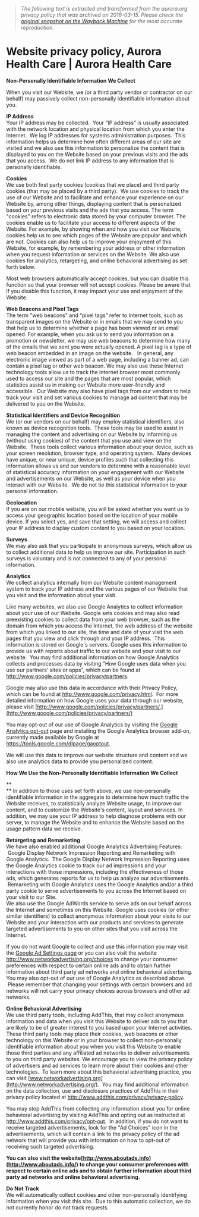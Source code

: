 > *The following text is extracted and transformed from the aurora.org privacy policy that was archived on 2016-03-15. Please check the [original snapshot on the Wayback Machine](https://web.archive.org/web/20160315123241id_/https%3A//www.aurorahealthcare.org/privacy-policy) for the most accurate reproduction.*

# Website privacy policy, Aurora Health Care | Aurora Health Care

**Non-Personally Identifiable Information We Collect**

When you visit our Website, we (or a third party vendor or contractor on our behalf) may passively collect non-personally identifiable information about you. 

**IP Address**  
Your IP address may be collected.  Your "IP address" is usually associated with the network location and physical location from which you enter the Internet.  We log IP addresses for systems administration purposes.  This information helps us determine how often different areas of our site are visited and we also use this information to personalize the content that is displayed to you on the Website based on your previous visits and the ads that you access.  We do not link IP address to any information that is personally identifiable. 

**Cookies**  
We use both first party cookies (cookies that we place) and third party cookies (that may be placed by a third party).  We use cookies to track the use of our Website and to facilitate and enhance your experience on our Website by, among other things, displaying content that is personalized based on your previous visits and the ads that you access. The term "cookies" refers to electronic data stored by your computer browser. The cookies enable us to facilitate your access to different aspects of the Website. For example, by showing when and how you visit our Website, cookies help us to see which pages of the Website are popular and which are not. Cookies can also help us to improve your enjoyment of this Website, for example, by remembering your address or other information when you request information or services on the Website. We also use cookies for analytics, retargeting, and online behavioral advertising as set forth below.  

Most web browsers automatically accept cookies, but you can disable this function so that your browser will not accept cookies. Please be aware that if you disable this function, it may impact your use and enjoyment of the Website.

**Web Beacons and Pixel Tags**  
The term "web beacons" and “pixel tags” refer to Internet tools, such as transparent images on the Website or in emails that we may send to you that help us to determine whether a page has been viewed or an email opened. For example, when you ask us to send you information on a promotion or newsletter, we may use web beacons to determine how many of the emails that we sent you were actually opened. A pixel tag is a type of web beacon embedded in an image on the website.   In general, any electronic image viewed as part of a web page, including a banner ad, can contain a pixel tag or other web beacon. We may also use these Internet technology tools allow us to track the internet browser most commonly used to access our site and the pages that are most popular, which statistics assist us in making our Website more user-friendly and accessible.  Our Website may also have pixel tags from our vendors to help track your visit and set various cookies to manage ad content that may be delivered to you on the Website.

**Statistical Identifiers and Device Recognition**  
We (or our vendors on our behalf) may employ statistical identifiers, also known as device recognition tools.  These tools may be used to assist in managing the content and advertising on our Website by informing us (without using cookies) of the content that you use and view on the Website.  These tools collect various information about your device, such as your screen resolution, browser type, and operating system.  Many devices have unique, or near unique, device profiles such that collecting this information allows us and our vendors to determine with a reasonable level of statistical accuracy information on your engagement with our Website and advertisements on our Website, as well as your device when you interact with our Website.  We do not tie this statistical information to your personal information.

**Geolocation**  
If you are on our mobile website, you will be asked whether you want us to access your geographic location based on the location of your mobile device. If you select yes, and save that setting, we will access and collect your IP address to display custom content to you based on your location.

**Surveys**  
We may also ask that you participate in anonymous surveys, which allow us to collect additional data to help us improve our site. Participation in such surveys is voluntary and is not connected to any of your personal information.

**Analytics**  
We collect analytics internally from our Website content management system to track your IP address and the various pages of our Website that you visit and the information about your visit. 

Like many websites, we also use Google Analytics to collect information about your use of our Website. Google sets cookies and may also read preexisting cookies to collect data from your web browser, such as the domain from which you access the Internet, the web address of the website from which you linked to our site, the time and date of your visit the web pages that you view and click through and your IP address.  This information is stored on Google´s servers. Google uses this information to provide us with reports about traffic to our website and your visit to our website.  You may find additional information on how Google Analytics collects and processes data by visiting “How Google uses data when you use our partners’ sites or apps”, which can be found at <http://www.google.com/policies/privacy/partners>. 

Google may also use this data in accordance with their Privacy Policy, which can be found at <http://www.google.com/privacy.html>.  For more detailed information on how Google uses your data through our website, please visit [http://www.google.com/policies/privacy/partners/.](http://www.google.com/policies/privacy/partners/)

You may opt-out of our use of Google Analytics by visiting the [Google Analytics opt-out](https://tools.google.com/dlpage/gaoptout) page and installing the Google Analytics browser add-on, currently made available by Google at <https://tools.google.com/dlpage/gaoptout>.

We will use this data to improve our website structure and content and we also use analytics data to provide you personalized content.

**How We Use the Non-Personally Identifiable Information We Collect**

 **  
** In addition to those uses set forth above, we use non-personally identifiable information in the aggregate to determine how much traffic the Website receives, to statistically analyze Website usage, to improve our content, and to customize the Website's content, layout and services. In addition, we may use your IP address to help diagnose problems with our server, to manage the Website and to enhance the Website based on the usage pattern data we receive.

**Retargeting and Remarketing**  
We have also enabled additional Google Analytics Advertising Features:  Google Display Network Impression Reporting and Remarketing with Google Analytics.  The Google Display Network Impression Reporting uses the Google Analytics cookie to track our ad impressions and your interactions with those impressions, including the effectiveness of those ads, which generates reports for us to help us analyze our advertisements.  Remarketing with Google Analytics uses the Google Analytics and/or a third party cookie to serve advertisements to you across the Internet based on your visit to our Site.    
We also use the Google AdWords service to serve ads on our behalf across the Internet and sometimes on this Website. Google uses cookies (or other similar identifiers) to collect anonymous information about your visits to our Website and your interaction with our products and services to generate targeted advertisements to you on other sites that you visit across the Internet.  

If you do not want Google to collect and use this information you may visit the [Google Ad Settings page](http://www.google.com/safetycenter/tools/#manage-your-ads-preferences) or you can also visit the website <http://www.networkadvertising.org/choices> to change your consumer preferences with respect to certain online ads and to obtain further information about third party ad networks and online behavioral advertising. You may also opt-out of our use of Google Analytics as described above.  Please remember that changing your settings with certain browsers and ad networks will not carry your privacy choices across browsers and other ad networks.

**Online Behavioral Advertising**  
We use third party tools, including AddThis, that may collect anonymous information and data when you visit this Website to deliver ads to you that are likely to be of greater interest to you based upon your Internet activities. These third party tools may place their cookies, web beacons or other technology on this Website or in your browser to collect non-personally identifiable information about you when you visit this Website to enable those third parties and any affiliated ad networks to deliver advertisements to you on third party websites. We encourage you to view the privacy policy of advertisers and ad services to learn more about their cookies and other technologies.  To learn more about this behavioral advertising practice, you can visit [www.networkadvertising.org](http://www.networkadvertising.org/).  You may find additional information on the data collection, use and disclosure practices of AddThis in their privacy policy located at <http://www.addthis.com/privacy/privacy-policy>.

You may stop AddThis from collecting any information about you for online behavioral advertising by visiting AddThis and opting out as instructed at <http://www.addthis.com/privacy/opt-out>.  In addition, if you do not want to receive targeted advertisements, look for the "Ad Choices" icon in the advertisements, which will contain a link to the privacy policy of the ad network that will provide you with information on how to opt-out of receiving such targeted advertising.

**You can also visit the website[http://www.aboutads.info](http://www.aboutads.info/) to change your consumer preferences with respect to certain online ads and to obtain further information about third party ad networks and online behavioral advertising.**

**Do Not Track**  
We will automatically collect cookies and other non-personally identifying information when you visit this site.  Due to this automatic collection, we do not currently honor do not track requests.
